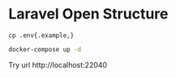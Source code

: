 # Laravel Open Structure

```
cp .env{.example,}
```

```bash
docker-compose up -d
```

Try url http://localhost:22040